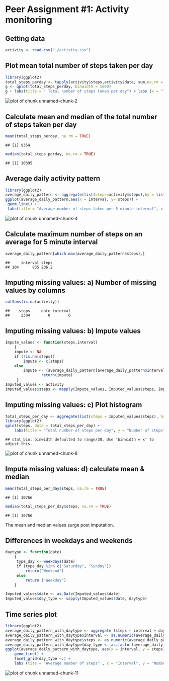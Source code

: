 Peer Assignment #1: Activity monitoring
========================================================

## Getting data


```r
activity <- read.csv("~/activity.csv")
```

## Plot mean total number of steps taken per day

```r
library(ggplot2)
total_steps_perday <- tapply(activity$steps,activity$date, sum,na.rm = TRUE)
g <- qplot(total_steps_perday, binwidth = 1000)
g + labs(title = " Total number of steps taken per day") + labs (x = "Total steps per day") +  labs (y = "Count")
```

![plot of chunk unnamed-chunk-2](figure/unnamed-chunk-2.png) 

## Calculate mean and median of the total number of steps taken per day

```r
mean(total_steps_perday, na.rm = TRUE)
```

```
## [1] 9354
```

```r
median(total_steps_perday, na.rm = TRUE)
```

```
## [1] 10395
```

## Average daily activity pattern 

```r
library(ggplot2)
average_daily_pattern <- aggregate(list(steps=activity$steps),by = list(interval = activity$interval), mean, na.rm = TRUE)
ggplot(average_daily_pattern,aes(x = interval, y= steps)) +
 geom_line() + 
 labs(title = "Average number of steps taken per 5 minute interval", x = "5 minute interval", y = "Average steps taken")
```

![plot of chunk unnamed-chunk-4](figure/unnamed-chunk-4.png) 

## Calculate maximum number of steps on an average for 5 minute interval

```r
average_daily_pattern[which.max(average_daily_pattern$steps),]
```

```
##     interval steps
## 104      835 206.2
```

## Imputing missing values: a) Number of missing values by columns

```r
colSums(is.na(activity))
```

```
##    steps     date interval 
##     2304        0        0
```

## Imputing missing values: b) Impute values

```r
Impute_values <- function(steps,interval)
    {
    impute <- NA
    if (!is.na(steps))
        impute <- c(steps)
    else
        impute <- (average_daily_pattern[average_daily_pattern$interval == interval, "steps"])
                return(impute)
     }           
Imputed_values <- activity
Imputed_values$steps <- mapply(Impute_values, Imputed_values$steps, Imputed_values$interval)
```

## Imputing missing values: c) Plot histogram

```r
total_steps_per_day <- aggregate(list(steps = Imputed_values$steps), by = list(date = Imputed_values$date), sum, na.rm = TRUE )
library(ggplot2)
qplot(steps, data = total_steps_per_day) +
    labs(title = "Total number of steps per day", y = "Number of steps", x = "Day")
```

```
## stat_bin: binwidth defaulted to range/30. Use 'binwidth = x' to adjust this.
```

![plot of chunk unnamed-chunk-8](figure/unnamed-chunk-8.png) 


## Impute missing values: d) calculate mean & median 

```r
mean(total_steps_per_day$steps, na.rm = TRUE)
```

```
## [1] 10766
```

```r
median(total_steps_per_day$steps, na.rm = TRUE)
```

```
## [1] 10766
```

The mean and median values surge post imputation.

## Differences in weekdays and weekends 

```r
daytype <- function(date)
    {
     type_day <- weekdays(date)
     if (type_day %in% c("Saturday", "Sunday"))
         return("Weekend")
     else 
         return ("Weekday")
    }

Imputed_values$date <- as.Date(Imputed_values$date)
Imputed_values$day_type <- sapply(Imputed_values$date, daytype)
```

## Time series plot

```r
library(ggplot2)
average_daily_pattern_with_daytype <- aggregate (steps ~ interval + day_type, data = Imputed_values, mean)
average_daily_pattern_with_daytype$interval <- as.numeric(average_daily_pattern_with_daytype$interval)
average_daily_pattern_with_daytype$steps <- as.numeric(average_daily_pattern_with_daytype$steps)
average_daily_pattern_with_daytype$day_type <- as.factor(average_daily_pattern_with_daytype$day_type)
ggplot(average_daily_pattern_with_daytype, aes(x = interval, y = steps)) + 
    geom_line() +
    facet_grid(day_type ~.) +
    labs (tite = "Average number of steps" , x = "Interval", y = "Number of steps")
```

![plot of chunk unnamed-chunk-11](figure/unnamed-chunk-11.png) 

